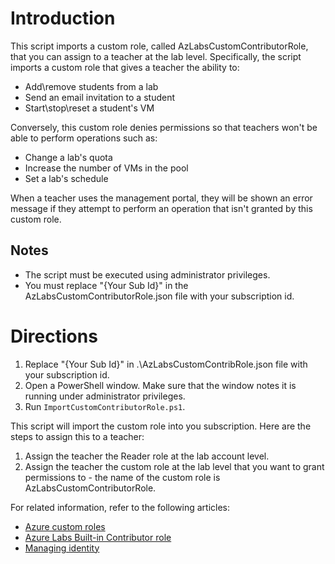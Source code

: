 # Introduction
This script imports a custom role, called AzLabsCustomContributorRole, that you can assign to a teacher at the lab level.  Specifically, the script imports a custom role that gives a teacher the ability to:
- Add\remove students from a lab
- Send an email invitation to a student
- Start\stop\reset a student's VM

Conversely, this custom role denies permissions so that teachers won't be able to perform operations such as:
- Change a lab's quota
- Increase the number of VMs in the pool
- Set a lab's schedule

When a teacher uses the management portal, they will be shown an error message if they attempt to perform an operation that isn't granted by this custom role.

## Notes
- The script must be executed using administrator privileges.
- You must replace "{Your Sub Id}" in the AzLabsCustomContributorRole.json file with your subscription id.

# Directions
1. Replace "{Your Sub Id}" in .\AzLabsCustomContribRole.json file with your subscription id.
2. Open a PowerShell window.  Make sure that the window notes it is running under administrator privileges.
3. Run `ImportCustomContributorRole.ps1`.  

This script will import the custom role into you subscription.  Here are the steps to assign this to a teacher:
1. Assign the teacher the Reader role at the lab account level.
2. Assign the teacher the custom role at the lab level that you want to grant permissions to - the name of the custom role is AzLabsCustomContributorRole.

For related information, refer to the following articles:
- [Azure custom roles](https://docs.microsoft.com/azure/role-based-access-control/custom-roles)
- [Azure Labs Built-in Contributor role](https://docs.microsoft.com/azure/lab-services/administrator-guide#manage-identity)
- [Managing identity](https://docs.microsoft.com/azure/lab-services/administrator-guide#manage-identity)
